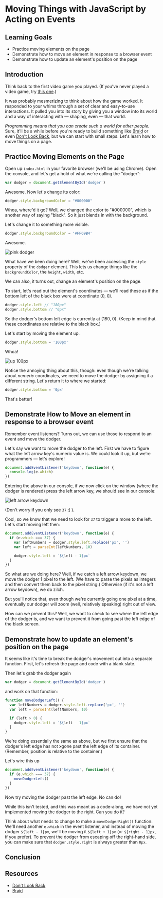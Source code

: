 # Moving Things with JavaScript by Acting on Events

## Learning Goals

- Practice moving elements on the page
- Demonstrate how to move an element in response to a browser event
- Demonstrate how to update an element's position on the page

## Introduction

Think back to the first video game you played. (If you've never played a
video game, try [this one](http://terrycavanaghgames.com/dontlookback/).)

It was probably mesmerizing to think about how the game worked. It responded
to your whims through a set of clear and easy-to-use interactions. It pulled
you into its story by giving you a window into its world and a way of interacting
with — shaping, even — that world.

_Programming means that you can create such a world for other people._ Sure, it'll
be a while before you're ready to build something like [Braid](http://braid-game.com/)
or even [Don't Look Back](http://terrycavanaghgames.com/dontlookback/), but we can
start with small steps. Let's learn how to move things on a page.

## Practice Moving Elements on the Page


Open up `index.html` in your favorite browser (we'll be using Chrome). Open the
console, and let's get a hold of what we're calling the "dodger":

``` javascript
var dodger = document.getElementById('dodger')
```

Awesome. Now let's change its color:

``` javascript
dodger.style.backgroundColor = "#000000"
```

Whoa, where'd it go? Well, we changed the color to "#000000", which is another
way of saying "black". So it just blends in with the background.

Let's change it to something more visible.

``` javascript
dodger.style.backgroundColor = '#FF69B4'
```

Awesome.

![pink dodger](https://curriculum-content.s3.amazonaws.com/skills-based-js/pink_dodger.png)

What have we been doing here? Well, we've been accessing the `style` property
of the `dodger` element. This lets us change things like the `backgroundColor`, the
`height`, `width`, etc.

We can also, it turns out, change an element's position on the page.

To start, let's read out the element's coordinates — we'll read these as if the
bottom left of the black box were at coordinate (0, 0).

``` javascript
dodger.style.left // "180px"
dodger.style.bottom // "0px"
```

So the dodger's bottom left edge is currently at (180, 0). (Keep in mind that
these coordinates are relative to the black box.)

Let's start by moving the element up.

``` javascript
dodger.style.bottom = '100px'
```

Whoa!

![up 100px](https://curriculum-content.s3.amazonaws.com/skills-based-js/pink_dodger_bottom_100.png)

Notice the annoying thing about this, though: even though we're talking about
_numeric_ coordinates, we need to move the dodger by assigning it a different
string. Let's return it to where we started:

``` javascript
dodger.style.bottom = '0px'
```

That's better!

## Demonstrate How to Move an element in response to a browser event

Remember event listeners? Turns out, we can use those to respond to an event and
move the dodger.

Let's say we want to move the dodger to the left. First we have to figure what
the left arrow key's numeric value is. We could look it up, but we're programmers
— let's explore!

``` javascript
document.addEventListener('keydown', function(e) {
  console.log(e.which)
})
```

Entering the above in our console, if we now click on the window (where the dodger
is rendered) press the left arrow key, we should see in our console:

![left arrow keydown](https://curriculum-content.s3.amazonaws.com/skills-based-js/left_arrow_keydown.png)

(Don't worry if you only see `37` :) ).

Cool, so we know that we need to look for `37` to trigger a move to the left. Let's start
moving left then:

``` javascript
document.addEventListener('keydown', function(e) {
  if (e.which === 37) {
    var leftNumbers = dodger.style.left.replace('px', '')
    var left = parseInt(leftNumbers, 10)

    dodger.style.left = `${left - 1}px`
  }
})
```

So what are we doing here? Well, if we catch a left arrow keydown, we move the dodger 1 pixel to
the left. (We have to parse the pixels as integers and then convert them back to the pixel string.)
Otherwise (if it's not a left arrow keydown), we do zilch.

But you'll notice that, even though we're currently going one pixel at a time, eventually our dodger
will zoom (well, relatively speaking) right out of view.

How can we prevent this? Well, we want to check to see where the left edge of the dodger is, and we
want to prevent it from going past the left edge of the black screen.

## Demonstrate how to update an element's position on the page

It seems like it's time to break the dodger's movement out into a separate function. First, let's
refresh the page and code with a blank slate.

Then let's grab the dodger again

``` javascript
var dodger = document.getElementById('dodger')
```

and work on that function:

``` javascript
function moveDodgerLeft() {
  var leftNumbers = dodger.style.left.replace('px', '')
  var left = parseInt(leftNumbers, 10)

  if (left > 0) {
    dodger.style.left = `${left - 1}px`
  }
}
```

We're doing essentially the same as above, but we first ensure that the dodger's left edge has not
xgone past the left edge of its container. (Remember, position is relative to the container.)

Let's wire this up

``` javascript
document.addEventListener('keydown', function(e) {
  if (e.which === 37) {
    moveDodgerLeft()
  }
})
```

Now try moving the dodger past the left edge. No can do!


While this isn't tested, and this was meant as a code-along, we have not yet implemented moving
the dodger to the right. Can you do it?

Think about what needs to change to make a `moveDodgerRight()` function. We'll need another 
`e.which` in the event listener, and instead of moving the dodger `${left - 1}px`, we'll be moving
it `${left + 1}px` (or `${right - 1}px`, if you prefer). To prevent the dodger from escaping off
the right-hand side, you can make sure that `dodger.style.right` is always greater than `0px`.

## Conclusion

## Resources
- [Don't Look Back](http://terrycavanaghgames.com/dontlookback/)
- [Braid](http://braid-game.com/)